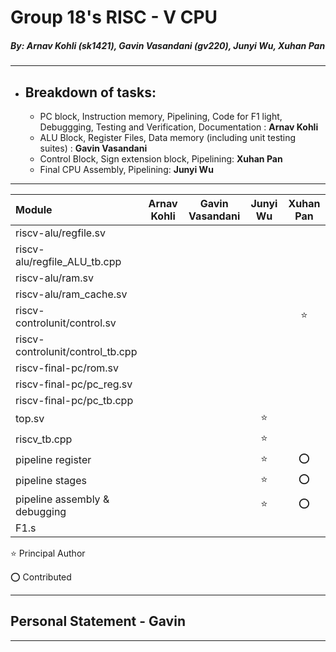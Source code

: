 # Group 18's RISC - V CPU
##### *By: Arnav Kohli (sk1421), Gavin Vasandani (gv220), Junyi Wu, Xuhan Pan*

---
- ## Breakdown of tasks:
    - PC block, Instruction memory, Pipelining, Code for F1 light, Debuggging, Testing and Verification, Documentation : **Arnav Kohli**
    - ALU Block, Register Files, Data memory (including unit testing suites) : **Gavin Vasandani**
    - Control Block, Sign extension block, Pipelining: **Xuhan Pan**
    - Final CPU Assembly, Pipelining: **Junyi Wu**

---

|Module                              |Arnav Kohli    |Gavin Vasandani    |Junyi Wu   |Xuhan Pan  |
|:-----------------------------------|:-------------:|:-----------------:|:---------:|:---------:|
|riscv-alu/regfile.sv                |               |                   |           |           |
|riscv-alu/regfile_ALU_tb.cpp        |               |                   |           |           |
|riscv-alu/ram.sv                    |               |                   |           |           |
|riscv-alu/ram_cache.sv              |               |                   |           |           |
|riscv-controlunit/control.sv        |               |                   |           |     :star:     |
|riscv-controlunit/control_tb.cpp    |               |                   |           |           |
|riscv-final-pc/rom.sv               |               |                   |           |           |
|riscv-final-pc/pc_reg.sv            |               |                   |           |           |
|riscv-final-pc/pc_tb.cpp            |               |                   |           |           |
|top.sv                              |               |                   |     :star:     |           |
|riscv_tb.cpp                        |               |                   |     :star:     |           |
|pipeline register                   |               |                   |     :star:     |     :o:     |
|pipeline stages                     |               |                   |     :star:     |     :o:     |
|pipeline assembly & debugging       |               |                   |     :star:     |     :o:     |
|F1.s                                |               |                   |           |           |

:star: Principal Author

:o: Contributed

---

## Personal Statement - Gavin

---



